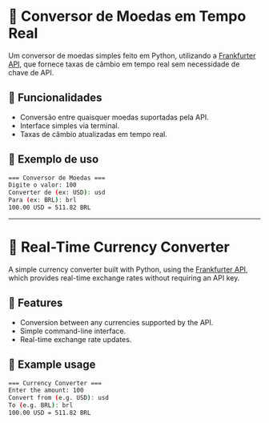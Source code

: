 # 💱 Conversor de Moedas em Tempo Real

Um conversor de moedas simples feito em Python, utilizando a [Frankfurter API](https://www.frankfurter.app/), que fornece taxas de câmbio em tempo real sem necessidade de chave de API.

## 🚀 Funcionalidades

- Conversão entre quaisquer moedas suportadas pela API.
- Interface simples via terminal.
- Taxas de câmbio atualizadas em tempo real.

## 🧪 Exemplo de uso

```bash
=== Conversor de Moedas ===
Digite o valor: 100
Converter de (ex: USD): usd
Para (ex: BRL): brl
100.00 USD = 511.82 BRL
```
--------------------------------------------------------------------------------
# 💱 Real-Time Currency Converter

A simple currency converter built with Python, using the [Frankfurter API](https://www.frankfurter.app/), which provides real-time exchange rates without requiring an API key.

## 🚀 Features

- Conversion between any currencies supported by the API.
- Simple command-line interface.
- Real-time exchange rate updates.

## 🧪 Example usage

```bash
=== Currency Converter ===
Enter the amount: 100
Convert from (e.g. USD): usd
To (e.g. BRL): brl
100.00 USD = 511.82 BRL

